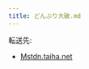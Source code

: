 ```yaml
---
title: どんぶり大破.md
---
```

<div>

転送先:

-   [Mstdn.taiha.net](/Mstdn.taiha.net "Mstdn.taiha.net")

</div>

<div>

</div>
